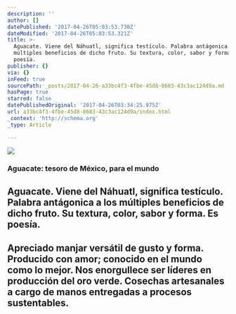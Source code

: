 ```yaml
---
description: ''
author: []
datePublished: '2017-04-26T05:03:53.730Z'
dateModified: '2017-04-26T05:03:53.321Z'
title: >-
  Aguacate. Viene del Náhuatl, significa testículo. Palabra antágonica a los
  múltiples beneficios de dicho fruto. Su textura, color, sabor y forma. Es
  poesía. 
publisher: {}
via: {}
inFeed: true
sourcePath: _posts/2017-04-26-a33bc4f3-4fbe-45d8-8683-43c3ac124d9a.md
hasPage: true
starred: false
datePublishedOriginal: '2017-04-26T03:34:25.975Z'
url: a33bc4f3-4fbe-45d8-8683-43c3ac124d9a/index.html
_context: 'http://schema.org'
_type: Article

---
```

![](https://the-grid-user-content.s3-us-west-2.amazonaws.com/4064b772-711d-40de-a373-26d6e6bdec31.jpg)

### Aguacate: tesoro de México, para el mundo

## Aguacate. Viene del Náhuatl, significa testículo. Palabra antágonica a los múltiples beneficios de dicho fruto. Su textura, color, sabor y forma. Es poesía. 

## Apreciado manjar versátil de gusto y forma. Producido con amor; conocido en el mundo como lo mejor. Nos enorgullece ser líderes en producción del oro verde. Cosechas artesanales a cargo de manos entregadas a procesos sustentables.